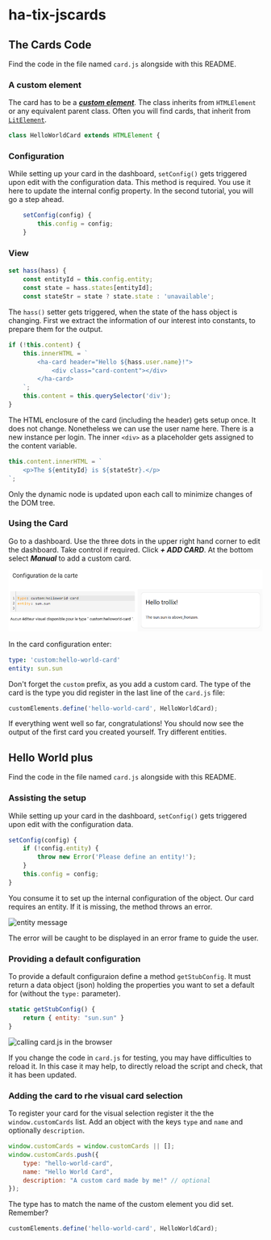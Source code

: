 # ha-tix-jscards

## The Cards Code

Find the code in the file named `card.js` alongside with this README.

### A custom element

The card has to be a [***custom
element***](https://developer.mozilla.org/en-US/docs/Web/Web_Components/Using_custom_elements).
The class inherits from `HTMLElement` or any equivalent parent class. Often you
will find cards, that inherit from [`LitElement`](https://lit.dev).

```js
class HelloWorldCard extends HTMLElement {
```

### Configuration

While setting up your card in the dashboard, `setConfig()` gets triggered upon
edit with the configuration data. This method is required. You use it here to
update the internal config property. In the second tutorial, you will go a step
ahead.

```js
    setConfig(config) {
        this.config = config;
    }
```

### View

```js
set hass(hass) {
    const entityId = this.config.entity;
    const state = hass.states[entityId];
    const stateStr = state ? state.state : 'unavailable';
```

The `hass()` setter gets triggered, when the state of the hass object is
changing. First we extract the information of our interest into constants,
to prepare them for the output.

```js
if (!this.content) {
    this.innerHTML = `
        <ha-card header="Hello ${hass.user.name}!">
            <div class="card-content"></div>
        </ha-card>
    `;
    this.content = this.querySelector('div');
}
```

The HTML enclosure of the card (including the header) gets setup once. It does
not change. Nonetheless we can use the user name here. There is a new instance
per login. The inner `<div>` as a placeholder gets assigned to the content
variable.

```js
this.content.innerHTML = `
    <p>The ${entityId} is ${stateStr}.</p>
`;
```

Only the dynamic node is updated upon each call to minimize changes of the DOM
tree.

### Using the Card

Go to a dashboard. Use the three dots in the upper right hand corner to edit the
dashboard. Take control if required. Click ***+ ADD CARD***. At the bottom
select ***Manual*** to add a custom card.

![card configuration](img/img1.png)

In the card configuration enter:

```yaml
type: 'custom:hello-world-card'
entity: sun.sun
```

Don't forget the `custom` prefix, as you add a custom card. The type of the card
is the type you did register in the last line of the `card.js` file:

```js
customElements.define('hello-world-card', HelloWorldCard);
```

If everything went well so far, congratulations! You should now see the output of the first card you created yourself. Try different entities.

## Hello World plus

Find the code in the file named `card.js` alongside with this README.

### Assisting the setup

While setting up your card in the dashboard, `setConfig()` gets triggered upon
edit with the configuration data.

```js
setConfig(config) {
    if (!config.entity) {
        throw new Error('Please define an entity!');
    }
    this.config = config;
}
```

You consume it to set up the internal
configuration of the object. Our card requires an entity. If it is missing, the
method throws an error.

![entity message](img/entity-msg.png)

The error will be caught to be displayed in an error frame to guide the user.

### Providing a default configuration

To provide a default configuraion define a method `getStubConfig`. It must
return a data object (json) holding the properties you want to set a default for
(without the `type:` parameter).

```js
static getStubConfig() {
    return { entity: "sun.sun" }
}
```

![calling card.js in the browser](img/script-in-browser.png)

If you change the code in `card.js` for testing, you may have difficulties to
reload it. In this case it may help, to directly reload the script and check,
that it has been updated.

### Adding the card to rhe visual card selection

To register your card for the visual selection register it the the
`window.customCards` list. Add an object with the keys `type` and `name` and
optionally `description`.

```js
window.customCards = window.customCards || [];
window.customCards.push({
    type: "hello-world-card",
    name: "Hello World Card",
    description: "A custom card made by me!" // optional
});
```

The type has to match the name of the custom element you did set. Remember?

```js
customElements.define('hello-world-card', HelloWorldCard);
```
